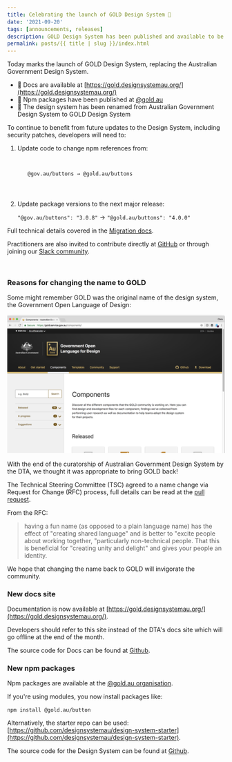 ```yaml
---
title: Celebrating the launch of GOLD Design System 🚀
date: '2021-09-20'
tags: [announcements, releases]
description: GOLD Design System has been published and available to be used in place of the Australian Government Design System   
permalink: posts/{{ title | slug }}/index.html
---
```


Today marks the launch of GOLD Design System, replacing the Australian Government Design System.

* 🚀 Docs are available at [https://gold.designsystemau.org/](https://gold.designsystemau.org/)
* 🚀 Npm packages have been published at [@gold.au](https://www.npmjs.com/org/gold.au)
* 🌟 The design system has been renamed from Australian Government Design System to GOLD Design System

To continue to benefit from future updates to the Design System, including security patches, developers will need to: 
 
1. Update code to change npm references from:

    <code style="display: block; padding: 16px 16px; margin-top: 1em; margin-bottom: 2em;">
    @gov.au/buttons → @gold.au/buttons
    </code>
   

2. Update package versions to the next major release: 

    `"@gov.au/buttons": "3.0.8"` → `"@gold.au/buttons": "4.0.0"`

Full technical details covered in the [Migration docs](todo).

Practitioners are also invited to contribute directly at [GitHub](https://github.com/designsystemau/gold-design-system) or through joining our [Slack community](https://designsystemau-slack.herokuapp.com/). 

<br />


### Reasons for changing the name to GOLD
 
Some might remember GOLD was the original name of the design system, the Government Open Language of Design:

<img src="/images/gold-screen-shot.png" />

With the end of the curatorship of Australian Government Design System by the DTA, we thought it was appropriate to bring GOLD back! 

The Technical Steering Committee (TSC) agreed to a name change via Request for Change (RFC) process, full details can be read at the [pull request](https://github.com/designsystemau/RFCs/pull/8/files).  

From the RFC:

> having a fun name (as opposed to a plain language name) has the effect of "creating shared language" and is better to "excite people about working together, "particularly non-technical people. That this is beneficial for "creating unity and delight" and gives your people an identity.

We hope that changing the name back to GOLD will invigorate the community.  

 
### New docs site

Documentation is now available at [https://gold.designsystemau.org/](https://gold.designsystemau.org/).
 
Developers should refer to this site instead of the DTA's docs site which will go offline at the end of the month. 
 
The source code for Docs can be found at [Github](https://github.com/designsystemau/gold-design-system-site).
 

### New npm packages

Npm packages are available at the [@gold.au organisation](https://www.npmjs.com/org/gold.au).

If you're using modules, you now install packages like:

    npm install @gold.au/button
    
Alternatively, the starter repo can be used: [https://github.com/designsystemau/design-system-starter](https://github.com/designsystemau/design-system-starter).

The source code for the Design System can be found at [Github](https://github.com/designsystemau/gold-design-system). 
